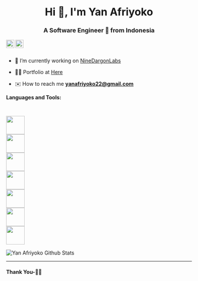 <h1 align="center">Hi 👋, I'm Yan Afriyoko</h1>
<h3 align="center">A Software Engineer 🚀 from Indonesia</h3>


<a href="https://t.me/maulayyacyber">
  <img align="left" alt="Fika Ridaul Maulayya Telegram" width="22px" src="https://cdn.jsdelivr.net/npm/simple-icons@v3/icons/telegram.svg" />
</a>
<a href="https://www.instagram.com/maulayyacyber/">
  <img align="left" alt="Fika Ridaul Maulayya Instagram" width="22px" src="https://cdn.jsdelivr.net/npm/simple-icons@v3/icons/instagram.svg" />
</a>

<br>
<br>

- 🔭 I’m currently working on [NineDargonLabs](https://ninedragonlabs.com)

- 👨‍💻 Portfolio at [Here](https://github.com/maulayyacyber/portfolio/blob/master/README.md)

- ✉️ How to reach me **yanafriyoko22@gmail.com**

**Languages and Tools:**  

<code>
<!-- <img height="50" src="https://santrikoding.com/storage/categories/Z9WjttjEmct1FzwkFDwSVyKpvhTqBWkJUQA1CuLc.png"> -->
<img height="50" src="https://santrikoding.com/storage/categories/zuwzKbAhb691lp2Q1CIYaFK2w0a5McE1mceDOsRs.png">
<img height="50" src="https://santrikoding.com/storage/categories/YoSpx2AAk65JI5z9wsiYMY5z7i3vWCe06VUP3FC0.png">
<img height="50" src="https://santrikoding.com/storage/categories/cvwITZUdJRZIYg3zTz1iGdRFm08zLb7DIaazo5Cz.png">
<img height="50" src="https://santrikoding.com/storage/categories/GrRE4ZWJzJB1kWatAGZ26BZ0iNZBUUsuZfw8ss4Q.png">
<img height="50" src="https://santrikoding.com/storage/categories/iQMUiiTkloCSiqk3lSwpWtxnGqYjbfABjX2tAlHM.png">
<img height="50" src="https://santrikoding.com/storage/categories/2oQUsFblZH5UIA1Cn8nzOxUh8AO7rbetKxpCqNd7.png">
<img height="50" src="https://santrikoding.com/storage/categories/MG6r9rmxJqYoZAzZi75UeFO6dVtDwpyou9Er6htp.png">
</code>

![Yan Afriyoko Github Stats](https://github-readme-stats.vercel.app/api?username=yanafriyokolabs&show_icons=true&hide_border=true)

***********************************

#### Thank You-🙏🏼
